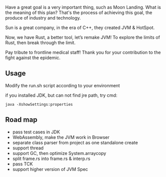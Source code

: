Have a great goal is a very important thing, such as Moon Landing.
What is the meaning of this plan? 
That's the process of achieving this goal, the produce of industry and technology.

Sun is a great company, in the era of C++, they created JVM & HotSpot.

Now, we have Rust, a better tool, let’s remake JVM! To explore the limits of Rust,
then break through the limit.

Pay tribute to  frontline medical staff! Thank you for your contribution to the fight against the epidemic.

## Usage

Modify the run.sh script according to your environment

if you installed JDK, but can not find jre path, try cmd:

```shell
java -XshowSettings:properties
```

## Road map

- pass test cases in JDK 
- WebAssembly, make the JVM work in Browser 
- separate class parser from project as one standalone create
- support thread
- support GC, then optimize System.arraycopy
- split frame.rs into frame.rs & interp.rs
- pass TCK
- support higher version of JVM Spec 
